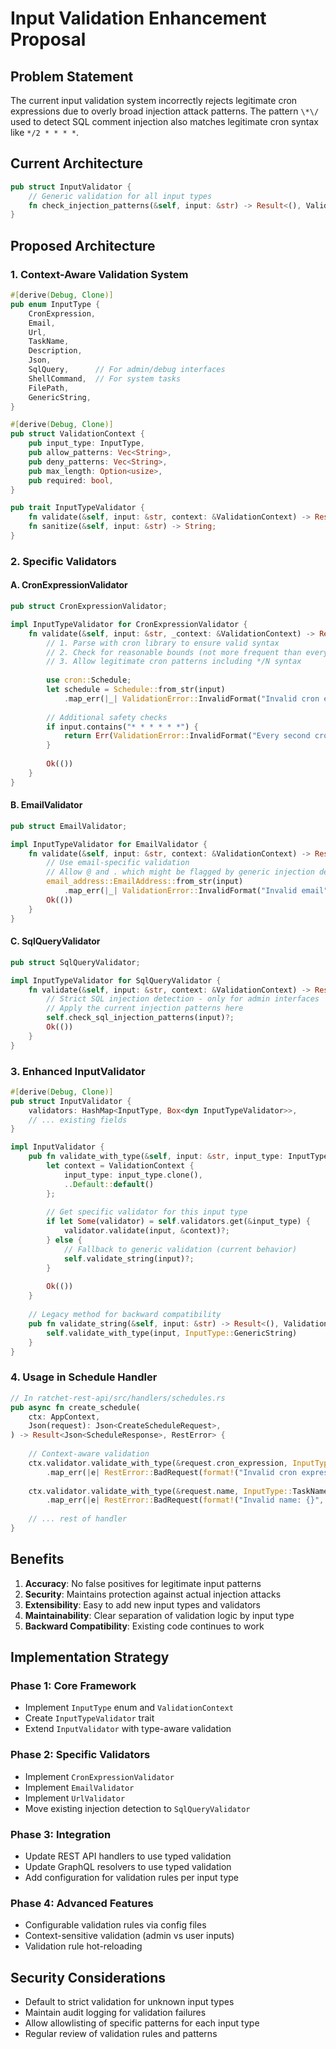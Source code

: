 # Input Validation Enhancement Proposal

## Problem Statement

The current input validation system incorrectly rejects legitimate cron expressions due to overly broad injection attack patterns. The pattern `\*\/` used to detect SQL comment injection also matches legitimate cron syntax like `*/2 * * * *`.

## Current Architecture

```rust
pub struct InputValidator {
    // Generic validation for all input types
    fn check_injection_patterns(&self, input: &str) -> Result<(), ValidationError>
}
```

## Proposed Architecture

### 1. Context-Aware Validation System

```rust
#[derive(Debug, Clone)]
pub enum InputType {
    CronExpression,
    Email,
    Url,
    TaskName,
    Description,
    Json,
    SqlQuery,      // For admin/debug interfaces
    ShellCommand,  // For system tasks
    FilePath,
    GenericString,
}

#[derive(Debug, Clone)]
pub struct ValidationContext {
    pub input_type: InputType,
    pub allow_patterns: Vec<String>,
    pub deny_patterns: Vec<String>,
    pub max_length: Option<usize>,
    pub required: bool,
}

pub trait InputTypeValidator {
    fn validate(&self, input: &str, context: &ValidationContext) -> Result<(), ValidationError>;
    fn sanitize(&self, input: &str) -> String;
}
```

### 2. Specific Validators

#### A. CronExpressionValidator
```rust
pub struct CronExpressionValidator;

impl InputTypeValidator for CronExpressionValidator {
    fn validate(&self, input: &str, _context: &ValidationContext) -> Result<(), ValidationError> {
        // 1. Parse with cron library to ensure valid syntax
        // 2. Check for reasonable bounds (not more frequent than every second)
        // 3. Allow legitimate cron patterns including */N syntax
        
        use cron::Schedule;
        let schedule = Schedule::from_str(input)
            .map_err(|_| ValidationError::InvalidFormat("Invalid cron expression".to_string()))?;
        
        // Additional safety checks
        if input.contains("* * * * * *") {
            return Err(ValidationError::InvalidFormat("Every second cron not allowed".to_string()));
        }
        
        Ok(())
    }
}
```

#### B. EmailValidator
```rust
pub struct EmailValidator;

impl InputTypeValidator for EmailValidator {
    fn validate(&self, input: &str, context: &ValidationContext) -> Result<(), ValidationError> {
        // Use email-specific validation
        // Allow @ and . which might be flagged by generic injection detection
        email_address::EmailAddress::from_str(input)
            .map_err(|_| ValidationError::InvalidFormat("Invalid email".to_string()))?;
        Ok(())
    }
}
```

#### C. SqlQueryValidator  
```rust
pub struct SqlQueryValidator;

impl InputTypeValidator for SqlQueryValidator {
    fn validate(&self, input: &str, context: &ValidationContext) -> Result<(), ValidationError> {
        // Strict SQL injection detection - only for admin interfaces
        // Apply the current injection patterns here
        self.check_sql_injection_patterns(input)?;
        Ok(())
    }
}
```

### 3. Enhanced InputValidator

```rust
#[derive(Debug, Clone)]
pub struct InputValidator {
    validators: HashMap<InputType, Box<dyn InputTypeValidator>>,
    // ... existing fields
}

impl InputValidator {
    pub fn validate_with_type(&self, input: &str, input_type: InputType) -> Result<(), ValidationError> {
        let context = ValidationContext {
            input_type: input_type.clone(),
            ..Default::default()
        };
        
        // Get specific validator for this input type
        if let Some(validator) = self.validators.get(&input_type) {
            validator.validate(input, &context)?;
        } else {
            // Fallback to generic validation (current behavior)
            self.validate_string(input)?;
        }
        
        Ok(())
    }
    
    // Legacy method for backward compatibility
    pub fn validate_string(&self, input: &str) -> Result<(), ValidationError> {
        self.validate_with_type(input, InputType::GenericString)
    }
}
```

### 4. Usage in Schedule Handler

```rust
// In ratchet-rest-api/src/handlers/schedules.rs
pub async fn create_schedule(
    ctx: AppContext,
    Json(request): Json<CreateScheduleRequest>,
) -> Result<Json<ScheduleResponse>, RestError> {
    
    // Context-aware validation
    ctx.validator.validate_with_type(&request.cron_expression, InputType::CronExpression)
        .map_err(|e| RestError::BadRequest(format!("Invalid cron expression: {}", e)))?;
        
    ctx.validator.validate_with_type(&request.name, InputType::TaskName)
        .map_err(|e| RestError::BadRequest(format!("Invalid name: {}", e)))?;
    
    // ... rest of handler
}
```

## Benefits

1. **Accuracy**: No false positives for legitimate input patterns
2. **Security**: Maintains protection against actual injection attacks  
3. **Extensibility**: Easy to add new input types and validators
4. **Maintainability**: Clear separation of validation logic by input type
5. **Backward Compatibility**: Existing code continues to work

## Implementation Strategy

### Phase 1: Core Framework
- Implement `InputType` enum and `ValidationContext`
- Create `InputTypeValidator` trait
- Extend `InputValidator` with type-aware validation

### Phase 2: Specific Validators
- Implement `CronExpressionValidator`
- Implement `EmailValidator` 
- Implement `UrlValidator`
- Move existing injection detection to `SqlQueryValidator`

### Phase 3: Integration
- Update REST API handlers to use typed validation
- Update GraphQL resolvers to use typed validation
- Add configuration for validation rules per input type

### Phase 4: Advanced Features
- Configurable validation rules via config files
- Context-sensitive validation (admin vs user inputs)
- Validation rule hot-reloading

## Security Considerations

- Default to strict validation for unknown input types
- Maintain audit logging for validation failures
- Allow allowlisting of specific patterns for each input type
- Regular review of validation rules and patterns
